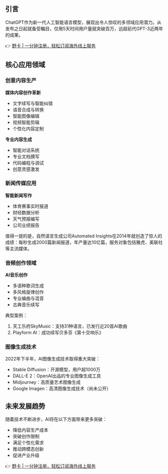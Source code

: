 ## 引言

ChatGPT作为新一代人工智能语言模型，展现出令人惊叹的多领域应用潜力。从发布之日起就备受瞩目，仅用5天时间用户量就突破百万，远超前代GPT-3近两年的成果。

👉 [野卡 | 一分钟注册，轻松订阅海外线上服务](https://bit.ly/bewildcard)

## 核心应用领域

### 创意内容生产

**媒体内容创作革新**
- 文字续写与智能纠错
- 语音合成与转换
- 智能图像编辑
- 视频智能剪辑
- 个性化内容定制

**专业内容生成**
- 智能对话系统
- 专业文档撰写
- 代码编程与调试
- 创意灵感激发

### 新闻传媒应用

**智能新闻写作**
- 体育赛事实时报道
- 财经数据分析
- 天气预报编写
- 公司业绩报告

值得一提的是，自然语言生成公司Automated Insights在2014年就创造了惊人的成绩：每秒生成2000篇新闻报道，年产量达10亿篇，服务对象包括雅虎、美联社等主流媒体。

### 音频创作领域

**AI音乐创作**
- 多语种歌词生成
- 多风格旋律创作
- 专业编曲与混音
- 古典音乐续写

典型案例：
1. 天工乐府SkyMusic：支持31种语言，已发行近20首AI歌曲
2. Playform AI：成功续写贝多芬《第十交响乐》

### 图像生成技术

2022年下半年，AI图像生成技术取得重大突破：
- Stable Diffusion：开源模型，用户超1000万
- DALL-E 2：OpenAI出品的专业图像生成工具
- Midjourney：高质量艺术图像生成
- Google Imagen：高清图像生成技术（尚未公开）

## 未来发展趋势

随着技术不断进步，AI将在以下方面带来更多突破：
- 降低内容生产成本
- 突破创作限制
- 满足个性化需求
- 推动跨模态创新
- 促进产业升级

👉 [野卡 | 一分钟注册，轻松订阅海外线上服务](https://bit.ly/bewildcard)